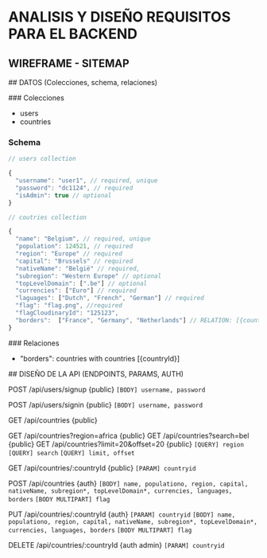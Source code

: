 # ANALISIS Y DISEÑO REQUISITOS PARA EL BACKEND

## WIREFRAME - SITEMAP

## DATOS (Colecciones, schema, relaciones)

### Colecciones

- users
- countries

### Schema

```javascript
// users collection

{
  "username": "user1", // required, unique
  "password": "dc1124", // required
  "isAdmin": true // optional
}

// coutries collection

{
  "name": "Belgium", // required, unique
  "population": 124521, // required
  "region": "Europe" // required
  "capital": "Brussels" // required
  "nativeName": "België" // required,
  "subregion": "Western Europe" // optional
  "topLevelDomain": [".be"] // optional
  "currencies": ["Euro"] // required
  "laguages": ["Dutch", "French", "German"] // required
  "flag": "flag.png", //required
  "flagCloudinaryId": "125123",
  "borders":  ["France", "Germany", "Netherlands"] // RELATION: [{countryId}]
}
```

### Relaciones

- "borders": countries with countries [{countryId}]

## DISEÑO DE LA API (ENDPOINTS, PARAMS, AUTH)

POST /api/users/signup {public}
`[BODY] username, password`

POST /api/users/signin {public}
`[BODY] username, password`

GET /api/countries {public}

GET /api/countries?region=africa {public}
GET /api/countries?search=bel {public}
GET /api/countries?limit=20&offset=20 {public}
`[QUERY] region`
`[QUERY] search`
`[QUERY] limit, offset`

GET /api/countries/:countryId {public}
`[PARAM] countryid`

POST /api/countries {auth}
`[BODY] name, populationo, region, capital, nativeName, subregion*, topLevelDomain*, currencies, languages, borders`
`[BODY MULTIPART] flag`

PUT /api/countries/:countryId {auth}
`[PARAM] countryid`
`[BODY] name, populationo, region, capital, nativeName, subregion*, topLevelDomain*, currencies, languages, borders`
`[BODY MULTIPART] flag`

DELETE /api/countries/:countryId {auth admin}
`[PARAM] countryid`
